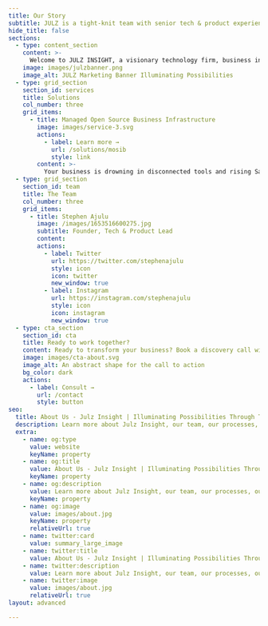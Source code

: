 ```yaml
---
title: Our Story
subtitle: JULZ is a tight-knit team with senior tech & product experience
hide_title: false
sections:
  - type: content_section
    content: >-
      Welcome to JULZ INSIGHT, a visionary technology firm, business infrastructure provider and R&D venture foundry based in Nairobi, Kenya. Founded in 2020 by Founder and CEO Stephen Ajulu.<br><br>We design, deploy, and manage modular open-source systems that unify your operations. From ERP and CRM to automation, dashboards, and governance. Beyond infrastructure, we forge impactful tech products, brands, solutions and startups—built with strategic clarity and delivered with founder-grade precision. Our team of experts brings decades of technical experience and a passion for technology and open-source, ensuring we deliver solutions that are both innovative and practical. So whether you're streamlining operations or interested in the launch of our next venture, Julz Insight equips you with the systems, tools, expertise and execution to scale without friction.<br> <br><span style="font-weight: 700">Our Slogan</span> - Where Vision Meets Infrastructure<br> <br><span style="font-weight: 700">Our Mission</span> - To build and manage modular, open-source infrastructure that empower founders and enterprises to scale with clarity, speed, and resilience.<br> <br><span style="font-weight: 700">Problem Statement</span> - Founders and enterprises are drowning in tool sprawl, SaaS bloat, and operational fragmentation—wasting time, money, and strategic focus. They need infrastructure that scales with them, not against them. They need systems, products, and brands that are modular, automation-ready, and built to last.<br> <br><span style="font-weight: 700">Our Vision</span> - To become Africa's leading tech firm, infrastructure provider and R&D venture foundry, where visionary ideas are forged into scalable solutions, systems, brands and ventures that drive sustainable growth across industries.<br><br>Come, let's build something great today! **[Book A Consultation](/contact/)**
    image: images/julzbanner.png
    image_alt: JULZ Marketing Banner Illuminating Possibilities
  - type: grid_section
    section_id: services
    title: Solutions
    col_number: three
    grid_items:
      - title: Managed Open Source Business Infrastructure
        image: images/service-3.svg
        actions:
          - label: Learn more →
            url: /solutions/mosib
            style: link
        content: >-
          Your business is drowning in disconnected tools and rising SaaS costs. Every workflow is a workaround, every report a reconciliation. You’re not inefficient — your infrastructure is. We fix that. Julz Insight delivers a unified, modular open-source stack—ERP, CRM, documents, automation, dashboards—all designed, deployed, and managed for scale. You get clarity, control, and speed. We handle the complexity. Let’s build the backbone your business deserves.
  - type: grid_section
    section_id: team
    title: The Team
    col_number: three
    grid_items:
      - title: Stephen Ajulu
        image: /images/1653516600275.jpg
        subtitle: Founder, Tech & Product Lead
        content:
        actions:
          - label: Twitter
            url: https://twitter.com/stephenajulu
            style: icon
            icon: twitter
            new_window: true
          - label: Instagram
            url: https://instagram.com/stephenajulu
            style: icon
            icon: instagram
            new_window: true
  - type: cta_section
    section_id: cta
    title: Ready to work together?
    content: Ready to transform your business? Book a discovery call with us today and explore how JULZ INSIGHT can help you achieve your strategic goals.
    image: images/cta-about.svg
    image_alt: An abstract shape for the call to action
    bg_color: dark
    actions:
      - label: Consult →
        url: /contact
        style: button
seo:
  title: About Us - Julz Insight | Illuminating Possibilities Through Tech and Innovation
  description: Learn more about Julz Insight, our team, our processes, our solutions, our work, and more. We are a tech solutions firm & lab based in Nairobi, Kenya, with over a decade of experience in Software, Web, AI, Cloud, Design & Digital Transformation Expertise. We build impactful tech products and solutions that solve complex challenges. Pioneering innovation. Illuminating possibilities.
  extra:
    - name: og:type
      value: website
      keyName: property
    - name: og:title
      value: About Us - Julz Insight | Illuminating Possibilities Through Tech and Innovation
      keyName: property
    - name: og:description
      value: Learn more about Julz Insight, our team, our processes, our solutions, our work, and more. We are a tech solutions firm & lab based in Nairobi, Kenya, with over a decade of experience with Software, Web, AI, Cloud, Design & Digital Transformation Expertise. We build impactful tech products and solutions that solve complex challenges. Pioneering innovation. Illuminating possibilities.
      keyName: property
    - name: og:image
      value: images/about.jpg
      keyName: property
      relativeUrl: true
    - name: twitter:card
      value: summary_large_image
    - name: twitter:title
      value: About Us - Julz Insight | Illuminating Possibilities Through Tech and Innovation
    - name: twitter:description
      value: Learn more about Julz Insight, our team, our processes, our solutions, our work, and more. We are a tech solutions firm & lab based in Nairobi, Kenya, with over a decade of experience with Software, Web, AI, Cloud, Design & Digital Transformation Expertise. We build impactful tech products and solutions that solve complex challenges. Pioneering innovation. Illuminating possibilities.
    - name: twitter:image
      value: images/about.jpg
      relativeUrl: true
layout: advanced

---
```

